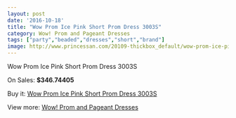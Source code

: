 ```yaml
---
layout: post
date: '2016-10-18'
title: "Wow Prom Ice Pink Short Prom Dress 3003S"
category: Wow! Prom and Pageant Dresses
tags: ["party","beaded","dresses","short","brand"]
image: http://www.princessan.com/20109-thickbox_default/wow-prom-ice-pink-short-prom-dress-3003s.jpg
---
```

Wow Prom Ice Pink Short Prom Dress 3003S

On Sales: **$346.74405**
<a href="https://www.princessan.com/en/wow-prom-and-pageant-dresses/9001-wow-prom-ice-pink-short-prom-dress-3003s.html"><amp-img layout="responsive" width="600" height="600" src="//www.princessan.com/20109-thickbox_default/wow-prom-ice-pink-short-prom-dress-3003s.jpg" alt="Wow Prom Ice Pink Short Prom Dress 3003S 0" /></a>

Buy it: [Wow Prom Ice Pink Short Prom Dress 3003S](https://www.princessan.com/en/wow-prom-and-pageant-dresses/9001-wow-prom-ice-pink-short-prom-dress-3003s.html "Wow Prom Ice Pink Short Prom Dress 3003S")

View more: [Wow! Prom and Pageant Dresses](https://www.princessan.com/en/74-wow-prom-and-pageant-dresses "Wow! Prom and Pageant Dresses")